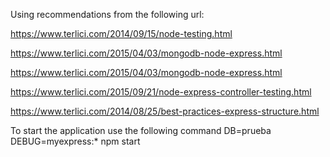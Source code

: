 Using recommendations from the following url:

https://www.terlici.com/2014/09/15/node-testing.html

https://www.terlici.com/2015/04/03/mongodb-node-express.html

https://www.terlici.com/2015/04/03/mongodb-node-express.html

https://www.terlici.com/2015/09/21/node-express-controller-testing.html

https://www.terlici.com/2014/08/25/best-practices-express-structure.html

To start the application use the following command
DB=prueba DEBUG=myexpress:* npm start

